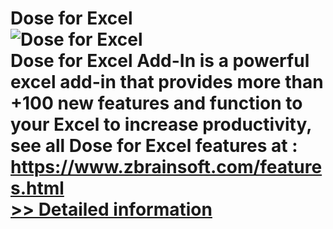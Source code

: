 # Dose for Excel<br />![Dose for Excel](https://mycommerce.akamaized.net/api/pimages/P300693007/BIG/300693007.PNG)<br />Dose for Excel Add-In is a powerful excel add-in that provides more than +100 new features and function to your Excel to increase productivity, see all Dose for Excel features at : https://www.zbrainsoft.com/features.html<br />[>> Detailed information](https://secure.shareit.com/shareit/product.html?productid=300693007&affiliateid=200057808)